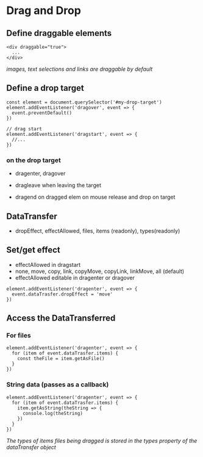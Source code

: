 # Drag and Drop

## Define draggable elements
```
<div draggable="true">
  ...
</div>
```
*images, text selections and links are draggable by default*

## Define a drop target

```
const element = document.querySelector('#my-drop-target')
element.addEventListener('dragover', event => {
  event.preventDefault()
})

// drag start
element.addEventListener('dragstart', event => {
  //...
})
```
### on the drop target
- dragenter, dragover
- dragleave when leaving the target

- dragend on dragged elem on mouse release and drop on target

## DataTransfer
- dropEffect, effectAllowed, files, items (readonly), types(readonly)

## Set/get effect
- effectAllowed in dragstart
- none, move, copy, link, copyMove, copyLink, linkMove, all (default)
- effectAllowed editable in dragenter or dragover
```
element.addEventListener('dragenter', event => {
  event.dataTrasfer.dropEffect = 'move'
})
```

## Access the DataTransferred
### For files
```
element.addEventListener('dragenter', event => {
  for (item of event.dataTrasfer.items) {
    const theFile = item.getAsFile()
  }
})
```

### String data (passes as a callback)
```
element.addEventListener('dragenter', event => {
  for (item of event.dataTrasfer.items) {
    item.getAsString(theString => {
      console.log(theString)
    })
  }
})
```

*The types of items files being dragged is stored in the types property of the dataTransfer object*
